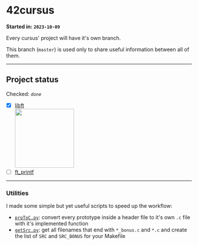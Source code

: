 # 42cursus

**Started in: `2023-10-09`**

Every cursus' project will have it's own branch.

This branch (`master`) is used only to share useful information between all of them.

---

## Project status

Checked: *`done`*

- [x] [libft<br><img src="https://github.com/Sandoramix/42cursus/assets/70036883/94a9fac7-a6a1-43b8-b80f-f20e3f65c8bf" style="height: 160px;object-fit: scale-down;">](https://github.com/Sandoramix/42cursus/tree/libft)
- [ ] [ft_printf](https://github.com/Sandoramix/42cursus/tree/ft_printf)

---

### Utilities

I made some simple but yet useful scripts to speed up the workflow:

- [`proToC.py`]("./utils/proToC.py"): convert every prototype inside a header file to it's own `.c` file with it's implemented function
- [`getSrc.py`]("./utils/getSrc.py"): get all filenames that end with `*_bonus.c` and `*.c` and create the list of `SRC` and `SRC_BONUS` for your Makefile
